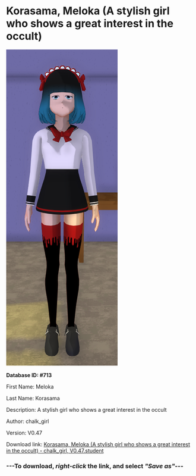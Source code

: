 # Korasama, Meloka (A stylish girl who shows a great interest in the occult)

<img src="https://raw.githubusercontent.com/Arbiter1223/Daigaku-Gurashi-Custom-Students/master/Students/Files/Korasama%2C%20Meloka%20(A%20stylish%20girl%20who%20shows%20a%20great%20interest%20in%20the%20occult).png" title="Korasama, Meloka (A stylish girl who shows a great interest in the occult) - chalk_girl, V0.47">

**Database ID: #713**

First Name: Meloka

Last Name: Korasama

Description: A stylish girl who shows a great interest in the occult

Author: chalk_girl

Version: V0.47

Download link: <a href="https://raw.githubusercontent.com/Arbiter1223/Daigaku-Gurashi-Custom-Students/master/Students/Files/Korasama%2C%20Meloka%20(A%20stylish%20girl%20who%20shows%20a%20great%20interest%20in%20the%20occult)%20-%20chalk_girl%2C%20V0.47.student">Korasama, Meloka (A stylish girl who shows a great interest in the occult) - chalk_girl, V0.47.student</a>

### ---**To download, _right-click_ the link, and select _"Save as"_**---
